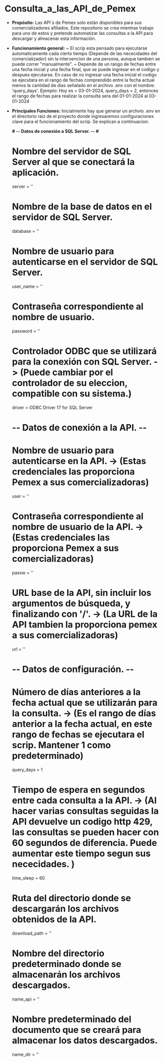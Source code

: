 # Consulta_a_las_API_de_Pemex
 - **Propósito:**
   Las API´s de Pemex solo están disponibles para sus comercializadores afiliados. Este repositorio se crea mientras trabajo para uno de estos y pretende automatizar las consultas a la API para descargar y almacenar esta información.

- **Funcionamiento general:**
  ~ El scrip esta pensado para ejecutarse automaticamente cada cierto tiempo (Depende de las nececidades del comercializador) sin la intervencion de una persona, aunque tambien se puede correr "manualmente". 
  ~ Depende de un rango de fechas entre una fecha inicial y una fecha final, que se puede ingresar en el codigo y despues ejecutarse. En caso de no ingresar una fecha inicial el codigo se ejecutara en el rango de fechas comprendido entre la fecha actual menos la cantidad de dias señalado en el archivo .env con el nombre: 'query_days'.
  Ejemplo:
   Hoy es = 03-01-2024, query_days = 2, entonces el rango de fechas para realizar la consulta sera del 01-01-2024 al 03-01-2024

- **Principales Funciones:**
   Inicialmente hay que generar un archvio .env en el directorio raiz de el proyecto donde ingresaremos configuraciones clave para el funcionamiento del scrip. Se explican a continuacion:

   **# -- Datos de conexión a SQL Server. -- #**
   # Nombre del servidor de SQL Server al que se conectará la aplicación.
   server = ''
   # Nombre de la base de datos en el servidor de SQL Server.
   database = '' 
   # Nombre de usuario para autenticarse en el servidor de SQL Server.
   user_name = ''
   # Contraseña correspondiente al nombre de usuario.
   password = ''
   # Controlador ODBC que se utilizará para la conexión con SQL Server. -> (Puede cambiar por el controlador de su eleccion, compatible con su sistema.)
   driver = ODBC Driver 17 for SQL Server 
   
   # -- Datos de conexión a la API. -- #
   # Nombre de usuario para autenticarse en la API. -> (Estas credenciales las proporciona Pemex a sus comercializadoras)
   user = ''
   # Contraseña correspondiente al nombre de usuario de la API. -> (Estas credenciales las proporciona Pemex a sus comercializadoras)
   passw = ''
   # URL base de la API, sin incluir los argumentos de búsqueda, y finalizando con '/'. -> (La URL de la API tambien la proporciona pemex a sus comercializadoras)
   url = ''
   
   # -- Datos de configuración. -- #
   # Número de días anteriores a la fecha actual que se utilizarán para la consulta. -> (Es el rango de días anterior a la fecha actual, en este rango de fechas se ejecutara el scrip. Mantener 1 como predeterminado)
   query_days = 1 
   # Tiempo de espera en segundos entre cada consulta a la API. -> (Al hacer varias consultas seguidas la API devuelve un codigo http 429, las consultas se pueden hacer con 60 segundos de diferencia. Puede aumentar este tiempo segun sus nececidades.  )
   time_sleep = 60 
   # Ruta del directorio donde se descargarán los archivos obtenidos de la API.
   download_path = '' 
   # Nombre del directorio predeterminado donde se almacenarán los archivos descargados.
   name_api = '' 
   # Nombre predeterminado del documento que se creará para almacenar los datos descargados.
   name_dir = '' 
 
